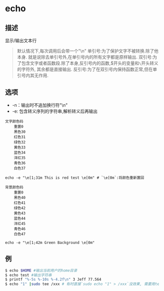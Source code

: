 # echo

## 描述

显示/输出文本行

>默认情况下,每次调用后会带一个"\n"
>单引号:为了保护文字不被转换.除了他本身. 就是说除去单引号外,在单引号内的所有文字都是原样输出.
>双引号:为了包含文字或者函数段.除了本身,反引号内的函数,$开头的变量和`\`开头转义的字符外, 其余都是直接输出.
>反引号:为了在双引号内保持函数正常,但在单引号内其无作用.

## 选项

- -n：输出时不追加换行符"\n"
- -e: 包含转义序列的字符串,解析转义后再输出

```
文字颜色码
    重置0
    黑色30
    红色31
    绿色32
    黄色33
    蓝色34
    洋红35
    青色36
    白色37

echo -e "\e[1;31m This is red test \e[0m" # `\e[0m`:将颜色重新置回

背景颜色码
    重置0
    黑色40
    红色41
    绿色42
    黄色43
    蓝色44
    洋红45
    青色46
    白色47

echo -e "\e[1;42m Green Background \e[0m"
```

## 例
```sh
$ echo $HOME #输出当前用户的home目录
$ echo test #输出字符串
$ printf "%-5s %-10s %-4.2f\n" 3 Jeff 77.564
$ echo "1" |sudo tee /xxx # 有时直接`sudo echo "1" > /xxx`没效果, 需要用tee解决
```
